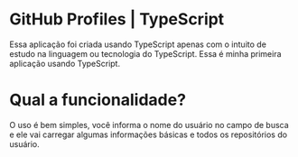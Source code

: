 # GitHub Profiles | TypeScript

Essa aplicação foi criada usando TypeScript apenas com o intuito de estudo na linguagem ou tecnologia do TypeScript. Essa é minha primeira aplicação usando TypeScript.

# Qual a funcionalidade? 

O uso é bem simples, você informa o nome do usuário no campo de busca e ele vai carregar algumas informações básicas e todos os repositórios do usuário. 

